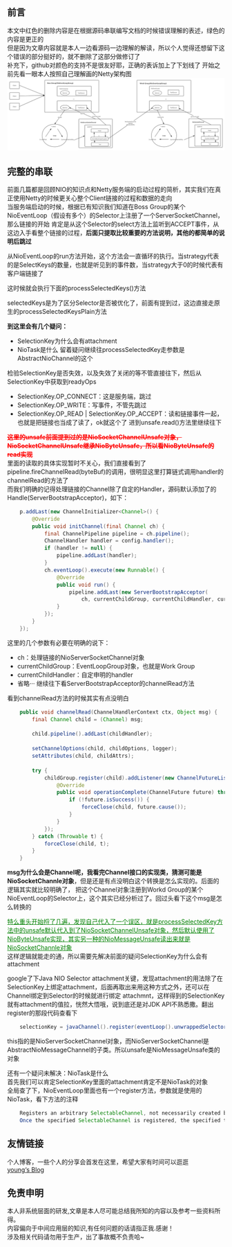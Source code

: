 ## 前言

本文中红色的删除内容是在根据源码串联编写文档的时候错误理解的表述，绿色的内容是更正的  
但是因为文章内容就是本人一边看源码一边理解的解读，所以个人觉得还想留下这个错误的部分挺好的，就不删除了这部分做修订了  
补充下，github对颜色的支持不是很友好耶，正确的表诉加上了下划线了
开始之前先看一眼本人按照自己理解画的Netty架构图
![netty架构图](images/Netty架构图.png)

## 完整的串联

前面几篇都是回顾NIO的知识点和Netty服务端的启动过程的简析，其实我们在真正使用Netty的时候更关心整个Client链接的过程和数据的走向  
当服务端启动的时候，根据已有知识我们知道在Boss Group的某个NioEventLoop（假设有多个）的Selector上注册了一个ServerSocketChannel，那么链接的开始
肯定是从这个Selector的select方法上监听到ACCEPT事件，从这边入手看整个链接的过程，**后面只提取比较重要的方法说明，其他的都简单的说明后跳过**  

从NioEventLoop的run方法开始，这个方法会一直循环的执行。当strategy代表的是SelectKeys的数量，也就是听见到的事件数，当strategy大于0的时候代表有客户端链接了  

这时候就会执行下面的processSelectedKeys()方法  

selectedKeys是为了区分Selector是否被优化了，前面有提到过，这边直接走原生的processSelectedKeysPlain方法  

**到这里会有几个疑问：**  
- SelectionKey为什么会有attachment
- NioTask是什么 
留着疑问继续往processSelectedKey走参数是AbstractNioChannel的这个 
  
检验SelectionKey是否失效，以及失效了关闭的等不管直接往下，然后从SelectionKey中获取到readyOps
- SelectionKey.OP_CONNECT：这是服务端，跳过
- SelectionKey.OP_WRITE：写事件，不管先跳过
- SelectionKey.OP_READ | SelectionKey.OP_ACCEPT：读和链接事件一起，也就是把链接也当成了读了，ok就这个了
进到unsafe.read()方法里继续往下  

<font color=#FF0000>~~**这里的unsafe前面提到过的是NioSocketChannelUnsafe对象，NioSocketChannelUnsafe继承NioByteUnsafe，所以看NioByteUnsafe的read实现**~~</font>    
里面的读取的具体实现暂时不关心，我们直接看到了pipeline.fireChannelRead(byteBuf)的调用，很明显这里打算链式调用handler的channelRead的方法了  
而我们明确的记得处理链接的Channel除了自定的Handler，源码默认添加了的Handle(ServerBootstrapAcceptor)，如下：
```java
    p.addLast(new ChannelInitializer<Channel>() {
        @Override
        public void initChannel(final Channel ch) {
            final ChannelPipeline pipeline = ch.pipeline();
            ChannelHandler handler = config.handler();
            if (handler != null) {
                pipeline.addLast(handler);
            }
            ch.eventLoop().execute(new Runnable() {
                @Override
                public void run() {
                    pipeline.addLast(new ServerBootstrapAcceptor(
                        ch, currentChildGroup, currentChildHandler, currentChildOptions, currentChildAttrs));
                }
            });
        }
    });
```
这里的几个参数有必要在明确的说下：
- ch：处理链接的NioServerSocketChannel对象
- currentChildGroup：EventLoopGroup对象，也就是Work Group
- currentChildHandler：自定申明的handler
- 省略···
继续往下看ServerBootstrapAcceptor的channelRead方法  
  
看到channelRead方法的时候其实有点没明白
```java
    public void channelRead(ChannelHandlerContext ctx, Object msg) {
        final Channel child = (Channel) msg;

        child.pipeline().addLast(childHandler);

        setChannelOptions(child, childOptions, logger);
        setAttributes(child, childAttrs);

        try {
            childGroup.register(child).addListener(new ChannelFutureListener() {
                @Override
                public void operationComplete(ChannelFuture future) throws Exception {
                    if (!future.isSuccess()) {
                        forceClose(child, future.cause());
                    }
                }
            });
        } catch (Throwable t) {
            forceClose(child, t);
        }
    }
```
**msg为什么会是Channel呢，我看完Channel接口的实现类，猜测可能是NioSocketChannle对象**，但是还是有点没明白这个转换是怎么实现的。后面的逻辑其实就比较明确了，
把这个Channel对象注册到Workd Group的某个NioEventLoop的Selector上，这个其实已经分析过了。回过头看下这个msg是怎么转换的  

<font color=#008000><u>特么重头开始捋了几遍，发现自己代入了一个误区，就是processSelectedKey方法中的unsafe默认代入到了NioSocketChannelUnsafe对象，然后默认使用了NioByteUnsafe实现，其实另一种的NioMessageUnsafe读出来就是
NioSocketChannle对象</u></font>    
这样逻辑就能走的通，所以需要先解决前面的疑问SelectionKey为什么会有attachment  

google了下Java NIO Selector attachment关键，发现attachment的用法除了在SelectionKey上绑定attachment，后面再取出来用这种方式之外，还可以在Channel绑定到Selector的时候就进行绑定
attachmnt，这样得到的SelectionKey就有attachment的值拉，恍然大悟哦，说到底还是对JDK API不熟悉撒。翻出register的那段代码查看下
```java
    selectionKey = javaChannel().register(eventLoop().unwrappedSelector(), 0, this);
```
this指的是NioServerSocketChannel对象，而NioServerSocketChannel是AbstractNioMessageChannel的子类。所以unsafe是NioMessageUnsafe类的对象

还有一个疑问未解决：NioTask是什么  
首先我们可以肯定SelectionKey里面的attachment肯定不是NioTask的对象  
全局查了下，NioEventLoop里面也有一个register方法，参数就是使用的NioTask，看下方法的注释
```java
    Registers an arbitrary SelectableChannel, not necessarily created by Netty, to the Selector of this event loop.
    Once the specified SelectableChannel is registered, the specified task will be executed by this event loop when the SelectableChannel is ready.
```

## 友情链接

个人博客，一些个人的分享会首发在这里，希望大家有时间可以逛逛  
[young‘s Blog](https://youngjw.com/)

## 免责申明

本人非系统层面的研发,文章是本人尽可能总结我所知的内容以及参考一些资料所得。  
内容偏向于中间应用层的知识,有任何问题的话请指正我.感谢！  
涉及相关代码请勿用于生产，出了事故概不负责哈~
